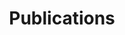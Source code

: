 ---
layout: list
title: Publications
redirect_to: https://prml-lab-speech-team.github.io/demo/
slug: publications
sidebar: true
order: 1
description: >
  각종 팁 관련 
---